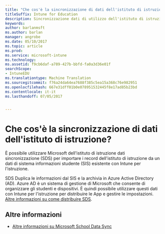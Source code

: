 ```yaml
---
title: "Che cos'è la sincronizzazione di dati dell'istituto di istruzione?"
titleSuffix: Intune for Education
description: Sincronizzazione dati di utilizzo dell'istituto di istruzione per importare i gruppi dell'istituto di istruzione e utenti in Azure AD.
keywords: 
author: barlanmsft
ms.author: barlan
manager: angrobe
ms.date: 05/10/2017
ms.topic: article
ms.prod: 
ms.service: microsoft-intune
ms.technology: 
ms.assetid: f9cb6daf-a789-427b-bbfd-fa0a3d36e01f
searchScope:
- IntuneEDU
ms.translationtype: Machine Translation
ms.sourcegitcommit: f76a24da64ea7688f385c5ea15a368c76e982951
ms.openlocfilehash: 667e31dff01b0e078951532445f8e17ad85b23bd
ms.contentlocale: it-it
ms.lasthandoff: 07/05/2017


---
```


# <a name="what-is-school-data-sync"></a>Che cos'è la sincronizzazione di dati dell'istituto di istruzione?

È possibile utilizzare Microsoft dell'istituto di istruzione dati sincronizzazione (SDS) per importare i record dell'istituto di istruzione da un dati di sistema informazioni studente (SIS) esistente con Intune per l'istruzione.

SDS Duplica le informazioni dal SIS e la archivia in Azure Active Directory (AD). Azure AD è un sistema di gestione di Microsoft che consente di organizzare gli studenti e dispositivi. È quindi possibile utilizzare questi dati con Intune per l'istruzione per distribuire le App e gestire le impostazioni. [Altre informazioni su come distribuire SDS](https://support.office.com/article/Overview-of-School-Data-Sync-and-Classroom-f3d1147b-4ade-4905-8518-508e729f2e91).

## <a name="find-out-more"></a>Altre informazioni

- [Altre informazioni su Microsoft School Data Sync](https://sds.microsoft.com)

